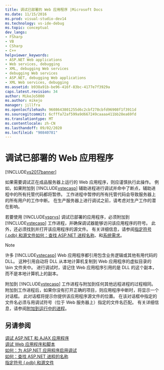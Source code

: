 ```yaml
---
title: 调试已部署的 Web 应用程序 |Microsoft Docs
ms.date: 11/15/2016
ms.prod: visual-studio-dev14
ms.technology: vs-ide-debug
ms.topic: conceptual
dev_langs:
- FSharp
- VB
- CSharp
- C++
helpviewer_keywords:
- ASP.NET Web applications
- Web services, debugging
- XML, debugging Web services
- debugging Web services
- ASP.NET, debugging Web applications
- XML Web services, debugging
ms.assetid: b938a91b-be96-416f-83bc-4177e7f3929a
caps.latest.revision: 34
author: MikeJo5000
ms.author: mikejo
manager: jillfra
ms.openlocfilehash: 9608643801255d6c2cbf278cbfd96908f1f3911d
ms.sourcegitcommit: 6cfffa72af599a9d667249caaaa411bb28ea69fd
ms.translationtype: MT
ms.contentlocale: zh-CN
ms.lasthandoff: 09/02/2020
ms.locfileid: "90840781"
---
```

# <a name="debugging-deployed-web-applications"></a>调试已部署的 Web 应用程序
[!INCLUDE[vs2017banner](../includes/vs2017banner.md)]

如果需要调试正在成品服务器上运行的 Web 应用程序，则应谨慎执行此操作。 例如，如果附加到 [!INCLUDE[vstecasp](../includes/vstecasp-md.md)] 辅助进程进行调试并命中了断点，辅助进程中的所有托管代码都将暂停。 工作进程中暂停的所有托管代码会导致服务器上的所有用户的工作中断。 在生产服务器上进行调试之前，请考虑对生产工作的潜在影响。  
  
 若要使用 [!INCLUDE[vsprvs](../includes/vsprvs-md.md)] 调试已部署的应用程序，必须附加到 [!INCLUDE[vstecasp](../includes/vstecasp-md.md)] 工作进程，并确保调试器能够访问该应用程序的符号。 此外，还必须找到并打开该应用程序的源文件。 有关详细信息，请参阅[指定符号 (.pdb) 和源文件](../debugger/specify-symbol-dot-pdb-and-source-files-in-the-visual-studio-debugger.md)[如何：查找 ASP.NET 进程名称](../debugger/how-to-find-the-name-of-the-aspnet-process.md)、和[系统需求](../debugger/aspnet-debugging-system-requirements.md)。  
  
> [!NOTE]
> 许多 [!INCLUDE[vstecasp](../includes/vstecasp-md.md)] Web 应用程序都引用包含业务逻辑或其他有用代码的 DLL。 这种引用自动将 DLL 从本地计算机复制到 Web 应用程序的虚拟目录的 \bin 文件夹中。 进行调试时，请记住 Web 应用程序引用的是 DLL 的这个副本，而不是本地计算机上的副本。  
  
 附加到 [!INCLUDE[vstecasp](../includes/vstecasp-md.md)] 工作进程与附加到任何其他远程进程的过程相同。 附加到工作进程后，如果你没有打开正确的项目，则应用程序中断时，将显示一个对话框。 此对话框将提示你提供该应用程序源文件的位置。 在该对话框中指定的文件名必须与用调试符号（位于 Web 服务器上）指定的文件名匹配。 有关详细信息，请参阅[附加到运行中的进程](../debugger/attach-to-running-processes-with-the-visual-studio-debugger.md)。  
  
## <a name="see-also"></a>另请参阅  
 [调试 ASP.NET 和 AJAX 应用程序](../debugger/debugging-aspnet-and-ajax-applications.md)   
 [调试 Web 应用程序和脚本](../debugger/debugging-web-applications-and-script.md)   
 [如何：为 ASP.NET 应用程序启用调试](../debugger/how-to-enable-debugging-for-aspnet-applications.md)   
 [如何：查找 ASP.NET 进程的名称](../debugger/how-to-find-the-name-of-the-aspnet-process.md)   
 [指定符号 (.pdb) 和源文件](../debugger/specify-symbol-dot-pdb-and-source-files-in-the-visual-studio-debugger.md)
